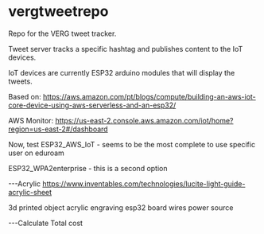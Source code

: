 # vergtweetrepo
Repo for the VERG tweet tracker.


Tweet server tracks a specific hashtag and publishes content to the IoT devices. 

IoT devices are currently ESP32 arduino modules that will display the tweets.


Based on:
https://aws.amazon.com/pt/blogs/compute/building-an-aws-iot-core-device-using-aws-serverless-and-an-esp32/


AWS Monitor: https://us-east-2.console.aws.amazon.com/iot/home?region=us-east-2#/dashboard


Now, test 
ESP32_AWS_IoT - seems to be the most complete to use specific user on eduroam

ESP32_WPA2enterprise - this is a second option

---Acrylic 
https://www.inventables.com/technologies/lucite-light-guide-acrylic-sheet


3d printed object 
acrylic 
engraving 
esp32 board
wires
power source

---Calculate Total cost
